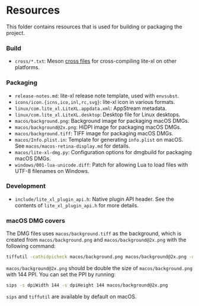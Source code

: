 # Resources

This folder contains resources that is used for building or packaging the project.

### Build

- `cross/*.txt`: Meson [cross files][1] for cross-compiling lite-xl on other platforms.

### Packaging

- `release-notes.md`: lite-xl release note template, used with `envsubst`.
- `icons/icon.{icns,ico,inl,rc,svg}`: lite-xl icon in various formats.
- `linux/com.lite_xl.LiteXL.appdata.xml`: AppStream metadata.
- `linux/com.lite_xl.LiteXL.desktop`: Desktop file for Linux desktops.
- `macos/background.png`: Background image for packaging macOS DMGs.
- `macos/background@2x.png`: HiDPI image for packaging macOS DMGs.
- `macos/background.tiff`: TIFF image for packaging macOS DMGs.
- `macos/Info.plist.in`: Template for generating `info.plist` on macOS. See `macos/macos-retina-display.md` for details.
- `macos/lite-xl-dmg.py`: Configuration options for dmgbuild for packaging macOS DMGs.
- `windows/001-lua-unicode.diff`: Patch for allowing Lua to load files with UTF-8 filenames on Windows.

### Development

- `include/lite_xl_plugin_api.h`: Native plugin API header. See the contents of `lite_xl_plugin_api.h` for more details.

### macOS DMG covers

The DMG files uses `macos/background.tiff` as the background, which is created from
`macos/background.png` and `macos/background@2x.png` with the following command:

```sh
tiffutil -cathidpicheck macos/background.png macos/background@2x.png -out macos/background.tiff
```

`macos/background@2x.png` should be double the size of `macos/background.png` with 144 PPI.
You can set the PPI by running:

```sh
sips -s dpiWidth 144 -s dpiHeight 144 macos/background@2x.png
```

`sips` and `tiffutil` are available by default on macOS.


[1]: https://mesonbuild.com/Cross-compilation.html
